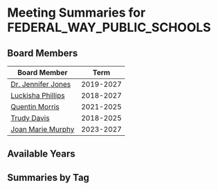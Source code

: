 # Meeting Summaries for FEDERAL_WAY_PUBLIC_SCHOOLS

## Board Members

| Board Member       | Term           |
|--------------------|----------------|
| [Dr. Jennifer Jones](board_member_123.md) | 2019-2027 |
| [Luckisha Phillips](board_member_124.md) | 2018-2027 |
| [Quentin Morris](board_member_125.md) | 2021-2025 |
| [Trudy Davis](board_member_126.md) | 2018-2025 |
| [Joan Marie Murphy](board_member_127.md) | 2023-2027 |

## Available Years

## Summaries by Tag

